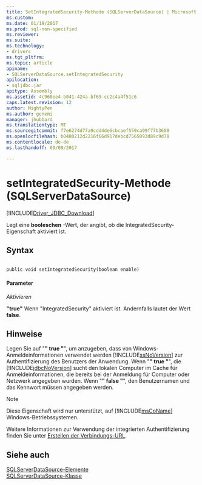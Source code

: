 ```yaml
---
title: SetIntegratedSecurity-Methode (SQLServerDataSource) | Microsoft Docs
ms.custom: 
ms.date: 01/19/2017
ms.prod: sql-non-specified
ms.reviewer: 
ms.suite: 
ms.technology:
- drivers
ms.tgt_pltfrm: 
ms.topic: article
apiname:
- SQLServerDataSource.setIntegratedSecurity
apilocation:
- sqljdbc.jar
apitype: Assembly
ms.assetid: 4c968ee4-b041-424a-bf69-cc2c4a4f51c6
caps.latest.revision: 12
author: MightyPen
ms.author: genemi
manager: jhubbard
ms.translationtype: MT
ms.sourcegitcommit: f7e6274d77a9cdd4de6cbcaef559ca99f77b3608
ms.openlocfilehash: b0480212d2216f66d917debcd7565093d89c9d78
ms.contentlocale: de-de
ms.lasthandoff: 09/09/2017

---
```

# <a name="setintegratedsecurity-method-sqlserverdatasource"></a>setIntegratedSecurity-Methode (SQLServerDataSource)
[!INCLUDE[Driver_JDBC_Download](../../../includes/driver_jdbc_download.md)]

  Legt eine **booleschen** -Wert, der angibt, ob die IntegratedSecurity-Eigenschaft aktiviert ist.  
  
## <a name="syntax"></a>Syntax  
  
```  
  
public void setIntegratedSecurity(boolean enable)  
```  
  
#### <a name="parameters"></a>Parameter  
 *Aktivieren*  
  
 **"true"** Wenn "IntegratedSecurity" aktiviert ist. Andernfalls lautet der Wert **false**.  
  
## <a name="remarks"></a>Hinweise  
 Legen Sie auf "**" true "**", um anzugeben, dass von Windows-Anmeldeinformationen verwendet werden [!INCLUDE[ssNoVersion](../../../includes/ssnoversion_md.md)] zur Authentifizierung des Benutzers der Anwendung. Wenn "**" true "**", die [!INCLUDE[jdbcNoVersion](../../../includes/jdbcnoversion_md.md)] sucht den lokalen Computer im Cache für Anmeldeinformationen, die bereits bei der Anmeldung für Computer oder Netzwerk angegeben wurden. Wenn "**" false "**", den Benutzernamen und das Kennwort müssen angegeben werden.  
  
> [!NOTE]  
>  Diese Eigenschaft wird nur unterstützt, auf [!INCLUDE[msCoName](../../../includes/msconame_md.md)] Windows-Betriebssystemen.  
  
 Weitere Informationen zur Verwendung der integrierten Authentifizierung finden Sie unter [Erstellen der Verbindungs-URL](../../../connect/jdbc/building-the-connection-url.md).  
  
## <a name="see-also"></a>Siehe auch  
 [SQLServerDataSource-Elemente](../../../connect/jdbc/reference/sqlserverdatasource-members.md)   
 [SQLServerDataSource-Klasse](../../../connect/jdbc/reference/sqlserverdatasource-class.md)  
  
  
